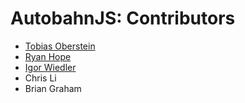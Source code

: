 # AutobahnJS: Contributors

* [Tobias Oberstein](https://github.com/oberstet)
* [Ryan Hope](https://github.com/RyanHope)
* [Igor Wiedler](https://github.com/igorw)
* Chris Li
* Brian Graham
